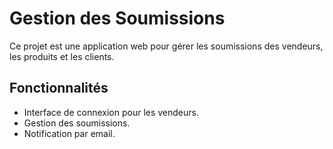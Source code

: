 # Gestion des Soumissions

Ce projet est une application web pour gérer les soumissions des vendeurs, les produits et les clients.

## Fonctionnalités
- Interface de connexion pour les vendeurs.
- Gestion des soumissions.
- Notification par email.